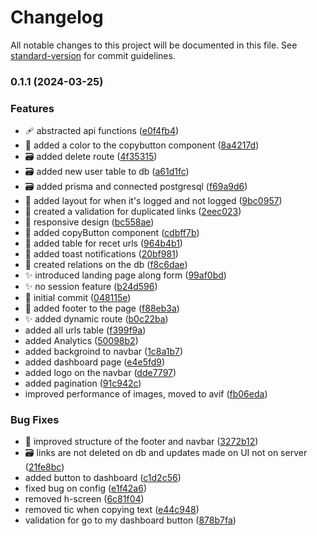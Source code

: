 # Changelog

All notable changes to this project will be documented in this file. See [standard-version](https://github.com/conventional-changelog/standard-version) for commit guidelines.

### 0.1.1 (2024-03-25)


### Features

* :adhesive_bandage: abstracted api functions ([e0f4fb4](https://github.com/MGeovany/url-shortener/commit/e0f4fb4e544627d97a0f149c77e5c93ccfa9fcaa))
* :art: added a color to the copybutton component ([8a4217d](https://github.com/MGeovany/url-shortener/commit/8a4217dabb327d96d87354cf3dc114c27e933660))
* :card_file_box: added delete route ([4f35315](https://github.com/MGeovany/url-shortener/commit/4f35315b2c936ee5fbbb76d30ded6317163a65b1))
* :card_file_box: added new user table to db ([a61d1fc](https://github.com/MGeovany/url-shortener/commit/a61d1fc8a4a7b751070d8731b368bb8b77732469))
* :card_file_box: added prisma and connected postgresql ([f69a9d6](https://github.com/MGeovany/url-shortener/commit/f69a9d6808cc29b6d2c2ab5416358b6d16007bc8))
* :children_crossing: added layout for when it's logged and not logged ([9bc0957](https://github.com/MGeovany/url-shortener/commit/9bc0957959e9169caa26173940e87923ccd4fb21))
* :hammer: created a validation for duplicated links ([2eec023](https://github.com/MGeovany/url-shortener/commit/2eec02333cc02eab3c84bf12bef913b30775da4f))
* :iphone: responsive design ([bc558ae](https://github.com/MGeovany/url-shortener/commit/bc558aef547eb4de95bc3feae81d0721948f32e9))
* :lipstick: added copyButton component ([cdbff7b](https://github.com/MGeovany/url-shortener/commit/cdbff7be58ae46f2d4b4e5815be311664c9db3d8))
* :lipstick: added table for recet urls ([964b4b1](https://github.com/MGeovany/url-shortener/commit/964b4b1afcb418447e7f90cda6d0dc1caa929f17))
* :lipstick: added toast notifications ([20bf981](https://github.com/MGeovany/url-shortener/commit/20bf981d00ad0b06909456cdd768781eb24cada6))
* :safety_vest: created relations on the db ([f8c6dae](https://github.com/MGeovany/url-shortener/commit/f8c6dae89807d8f93c493e927463db6774fd53bf))
* :sparkles: introduced landing page along form ([99af0bd](https://github.com/MGeovany/url-shortener/commit/99af0bd7a92cc1df46e207d9ab2fd9915a77a705))
* :sparkles: no session feature ([b24d596](https://github.com/MGeovany/url-shortener/commit/b24d59699313752463df060648a1a251427cefec))
* :tada: initial commit ([048115e](https://github.com/MGeovany/url-shortener/commit/048115e71f1108d202e57475d768a5553c4e18e2))
* :wrench: added footer to the page ([f88eb3a](https://github.com/MGeovany/url-shortener/commit/f88eb3abd12ebff4a5b7cbfc8958bc632f9e0720))
* ✨ added dynamic route ([b0c22ba](https://github.com/MGeovany/url-shortener/commit/b0c22ba59cffa18dc9ce2870b7c2e6bb10c3a02c))
* added all urls table ([f399f9a](https://github.com/MGeovany/url-shortener/commit/f399f9a31eb3f3973cc5d81f0e7f0c4e6989f2c5))
* added Analytics ([50098b2](https://github.com/MGeovany/url-shortener/commit/50098b240f43875e6e3307380867f1c7d7dae158))
* added backgroind to navbar ([1c8a1b7](https://github.com/MGeovany/url-shortener/commit/1c8a1b76827706712f137daf2a41ed3c2930b457))
* added dashboard page ([e4e5fd9](https://github.com/MGeovany/url-shortener/commit/e4e5fd9fcb4b1a97fe8ee0a99c09842290a539f2))
* added logo on the navbar ([dde7797](https://github.com/MGeovany/url-shortener/commit/dde779785e336016c218d201cabcd43e9a740be4))
* added pagination ([91c942c](https://github.com/MGeovany/url-shortener/commit/91c942ca43a339291cb6b9f0e667c76a1f78268e))
* improved performance of images, moved to avif ([fb06eda](https://github.com/MGeovany/url-shortener/commit/fb06eda2aebcf4a61f0fcef5fadb530883dce8d4))


### Bug Fixes

* :art: improved structure of the footer and navbar ([3272b12](https://github.com/MGeovany/url-shortener/commit/3272b1280cbf40e27cca0f5d59c08cff5b29ef65))
* :card_file_box: links are not deleted on db and updates made on UI not on server ([21fe8bc](https://github.com/MGeovany/url-shortener/commit/21fe8bc46c0561c51f0aae6103ef2613b70bdf46))
* added button to dashboard ([c1d2c56](https://github.com/MGeovany/url-shortener/commit/c1d2c56de27090246fc501da68c6dba3a9bfad86))
* fixed bug on config ([e1f42a6](https://github.com/MGeovany/url-shortener/commit/e1f42a66d88135f060896d5cffaeb8ce2f8f946a))
* removed h-screen ([6c81f04](https://github.com/MGeovany/url-shortener/commit/6c81f04f4149cd09bd01168c41a072b7faf8a9d1))
* removed tic when copying text ([e44c948](https://github.com/MGeovany/url-shortener/commit/e44c94834dc7018e3865d3cffff27ac130769be9))
* validation for go to my dashboard button ([878b7fa](https://github.com/MGeovany/url-shortener/commit/878b7fad2f74c1221979eebfaacbad6e51800c59))
